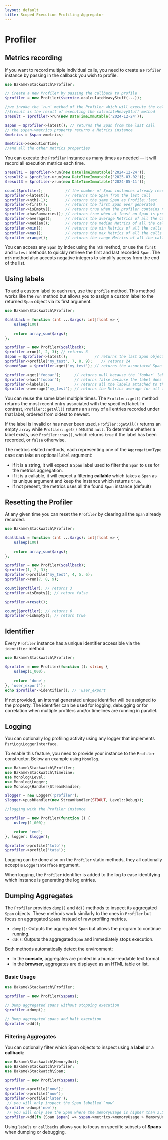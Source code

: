 ```yaml
---
layout: default
title: Scoped Execution Profiling Aggregator
---
```


# Profiler

## Metrics recording

If you want to record multiple individual calls, you need to create a `Profiler` instance by passing in the callback you wish to profile.

```php
use Bakame\Stackwatch\Profiler;

// Create a new Profiler by passing the callback to profile
$profiler = new Profiler($service->calculateHeavyStuff(...));

//we invoke the `run` method of the Profiler which will execute the callback
//$result is the result of executing the calculateHeavyStuff method
$result = $profiler->run(new DateTimeImmutable('2024-12-24'));

$span = $profiler->latest(); // returns the Span from the last call
// the $span->metrics property returns a Metrics instance
$metrics = $span->metrics;

$metrics->executionTime;
//and all the other metrics properties
````

You can execute the `Profiler` instance as many times as needed — it will record all
execution metrics each time.

```php
$result1 = $profiler->run(new DateTimeImmutable('2024-12-24'));
$result2 = $profiler->run(new DateTimeImmutable('2025-03-02'));
$result3 = $profiler->run(new DateTimeImmutable('2024-05-11'));

count($profiler);          // the number of Span instances already recorded
$profiler->latest();       // returns the Span from the last call
$profiler->nth(-1);        // returns the same Span as Profile::last
$profiler->first();        // returns the first Span ever generated
$profiler->isEmpty();      // returns true when the profiler contains no span
$profiler->hasSummaries(); // returns true when at least on Span is present
$profiler->average();      // returns the average Metrics of all the calls
$profiler->median();       // returns the median Metrics of all the calls
$profiler->min();          // returns the min Metrics of all the calls
$profiler->max();          // returns the max Metrics of all the calls
$profiler->range();        // returns the range Metrics of all the calls
```

You can access any `Span` by index using the `nth` method, or use the `first` and `latest` methods
to quickly retrieve the first and last recorded `Span`. The `nth` method also accepts negative
integers to simplify access from the end of the list.

## Using labels

To add a custom label to each run, use the `profile` method. This method works like the
`run` method but allows you to assign a custom label to the returned `Span` object
via its first argument.

```php
use Bakame\Stackwatch\Profiler;

$callback = function (int ...$args): int|float => {
    usleep(100)
    
    return array_sum($args);
}; 

$profiler = new Profiler($callback);
$profiler->run(1, 2, 3); // returns 6
$span = $profiler->latest();            // returns the last Span object from the last call
$profiler->profile('my_test', 7, 8, 9);    // returns 24
$namedSpan = $profiler->get('my_test'); // returns the associated Span

$profiler->get('foobar');      // returns null because the `foobar` label does not exist
$profiler->has('foobar');      // returns false because the label does not exist
$profiler->labels();           // returns all the labels attached to the Profiler
$profiler->average('my_test'); // returns the Metrics average for all the calls whose label is `my_test`
````

You can reuse the same label multiple times. The `Profiler::get()` method returns the most recent
entry associated with the specified label. In contrast, `Profiler::getAll()` returns an `array`
of all entries recorded under that label, ordered from oldest to newest.

If the label is invalid or has never been used, `Profiler::getAll()` returns an empty `array`
while `Profiler::get()` returns `null`. To determine whether a label exists, use `Profiler::has()`,
which returns `true` if the label has been recorded, or `false` otherwise.

The metrics related methods, each representing one of the `AggregationType` case can take an optional `label` argument:

- if it is a string, it will expect a `Span` label used to filter the `Span` to use for the metrics aggregation.
- if it is a callable, it will expect a filtering **callable** which takes a `Span` as its unique argument and keep the instance which returns `true`.
- if not present, the metrics uses all the found `Span` instance (default)

## Resetting the Profiler

At any given time you can reset the `Profiler` by clearing all the `Span` already recorded.

```php
use Bakame\Stackwatch\Profiler;

$callback = function (int ...$args): int|float => {
    usleep(100)
    
    return array_sum($args);
}; 

$profiler = new Profiler($callback);
$profiler(1, 2, 3);
$profiler->profile('my_test', 4, 5, 6);
$profiler->run(7, 8, 9);

count($profiler); // returns 3
$profiler->isEmpty(); // return false

$profiler->reset();

count($profiler); // returns 0
$profiler->isEmpty(); // return true
```

## Identifier

Every `Profiler` instance has a unique identifier accessible via the `identifier` method.

```php
use Bakame\Stackwatch\Profiler;

$profiler = new Profiler(function (): string {
    usleep(1_000);
    
    return 'done';
}, 'user_export');
echo $profiler->identifier(); // 'user_export
```

If not provided, an internal generated unique identifier will be assigned to the property.
The identifier can be used for logging, debugging or for correlation when
multiple profilers and/or timelines are running in parallel.

## Logging

You can optionally log profiling activity using any logger that implements `Psr\Log\LoggerInterface`.

To enable this feature, you need to provide your instance to the `Profiler` constructor. Below
an example using `Monolog`.

```php
use Bakame\Stackwatch\Profiler;
use Bakame\Stackwatch\Timeline;
use Monolog\Level;
use Monolog\Logger;
use Monolog\Handler\StreamHandler;

$logger = new Logger('profiler');
$logger->pushHandler(new StreamHandler(STDOUT, Level::Debug));

//logging with the Profiler instance

$profiler = new Profiler(function () {
    usleep(1_000);

    return 'end';
}, logger: $logger);

$profiler->profile('toto');
$profiler->profile('tata');
```

<div class="message-info">
<p>Logging can be done also on the <code>Profiler</code> static methods, they all optionally accept a <code>LoggerInterface</code> argument.</p>
</div>
<div class="message-info">
<p>When logging, the <code>Profiler</code> identifier is added to the log to ease identifying which instance is generating the log entries.</p>
</div>

## Dumping Aggregates

The `Profiler` provides `dump()` and `dd()` methods to inspect its aggregated `Span` objects. These methods work
similarly to the ones in `Profiler` but focus on aggregated `Span`s instead of raw profiling metrics.

- `dump()`: Outputs the aggregated `Span` but allows the program to continue running.
- `dd()`: Outputs the aggregated `Span` and immediately stops execution.

Both methods automatically detect the environment:

- In the **console**, aggregates are printed in a human-readable text format.
- In the **browser**, aggregates are displayed as an HTML table or list.

### Basic Usage

```php
use Bakame\Stackwatch\Profiler;

$profiler = new Profiler($spans);

// Dump aggregated spans without stopping execution
$profiler->dump();

// Dump aggregated spans and halt execution
$profiler->dd();
```

### Filtering Aggregates

You can optionally filter which Span objects to inspect using a **label** or a **callback**:

```php
use Bakame\Stackwatch\MemoryUnit;
use Bakame\Stackwatch\Profiler;
use Bakame\Stackwatch\Span;

$profiler = new Profiler($spans);

$profiler->profile('now');
$profiler->profile('now');
$profiler->profile('later');
 // you will only inspect the Span labelled `now`
$profiler->dump('now');
 // you will only see the Span where the memoryUsage is higher than 3.5MB
$profiler->dd(fn (Span $span) => $span->metrics->memoryUsage > MemoryUnit::Megabyte->convertToBytes(3.5));
```

<p class="message-info">
Using <code>labels</code> or <code>callbacks</code> allows you to focus on specific
subsets of <strong>Spans</strong> when dumping or debugging.
</p>
